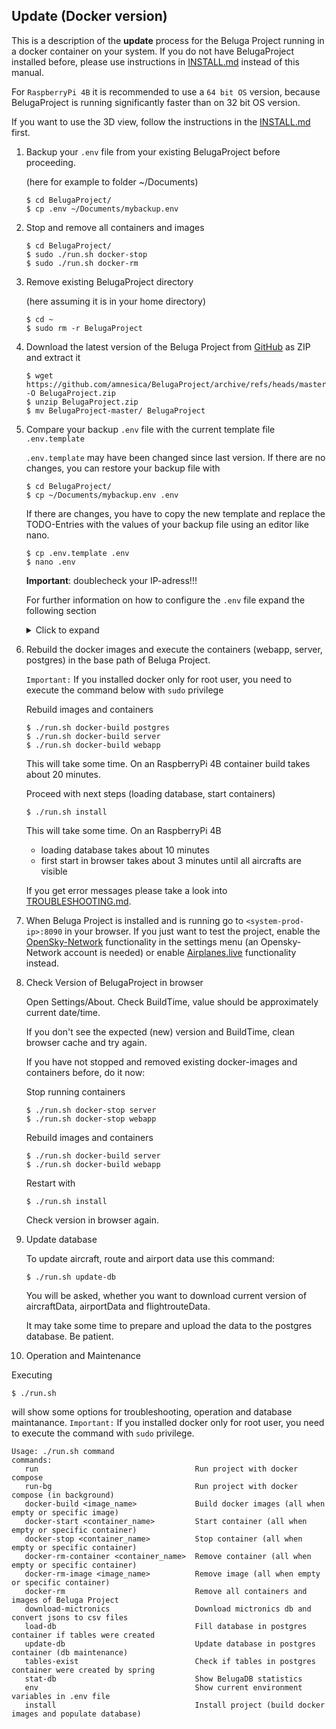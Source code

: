 ## Update (Docker version)

This is a description of the **update** process for the Beluga Project running in a docker container on your system. If you do not have BelugaProject installed before, please use instructions in [INSTALL.md](./INSTALL.md) instead of this manual.

For `RaspberryPi 4B` it is recommended to use a `64 bit OS` version, because BelugaProject is running significantly faster than on 32 bit OS version.

If you want to use the 3D view, follow the instructions in the [INSTALL.md](./INSTALL.md) first.

1. Backup your `.env` file from your existing BelugaProject before proceeding.

   (here for example to folder ~/Documents)

   ```
   $ cd BelugaProject/
   $ cp .env ~/Documents/mybackup.env
   ```

2. Stop and remove all containers and images

   ```
   $ cd BelugaProject/
   $ sudo ./run.sh docker-stop
   $ sudo ./run.sh docker-rm
   ```

3. Remove existing BelugaProject directory

   (here assuming it is in your home directory)

   ```
   $ cd ~
   $ sudo rm -r BelugaProject
   ```

4. Download the latest version of the Beluga Project from [GitHub](https://github.com/amnesica/BelugaProject) as ZIP and extract it

   ```
   $ wget https://github.com/amnesica/BelugaProject/archive/refs/heads/master.zip -O BelugaProject.zip
   $ unzip BelugaProject.zip
   $ mv BelugaProject-master/ BelugaProject
   ```

5. Compare your backup `.env` file with the current template file `.env.template`

   `.env.template` may have been changed since last version. If there are no changes, you can restore your backup file with

   ```
   $ cd BelugaProject/
   $ cp ~/Documents/mybackup.env .env
   ```

   If there are changes, you have to copy the new template and replace the TODO-Entries with the values of your backup file using an editor like nano.

   ```
   $ cp .env.template .env
   $ nano .env
   ```

   **Important**: doublecheck your IP-adress!!!

   For further information on how to configure the `.env` file expand the following section
   <details>
   <summary>Click to expand</summary>

   To be able to run the spring boot application you have to provide some information in the configuration file `.env` which is used when you run the application with docker.

   To configure the file use following instructions to replace the `TODO`s.

   When configuring multiple feeders the order of the entries in the following instructions is important. The first entries in `ipFeeder`, `typeFeeder`, `nameFeeder` and `colorFeeder` belong to the same feeder as well as the second and so on.

   ***

   **Please note**:
   If you miss to provide some information or forgot to replace some `TODO`s the application start may fail or some features will not work properly.

   When you have multiple entries seperated by a comma **do not use blank spaces** like "entry,␣entry".

   ***

   1. Set your **feeder location**. Replace the values with your antenna position coordinates. Later this will be the shown on the map with an antenna icon.

      ```
      latitudeLocation=54.1234
      longitudeLocation=8.1234
      ```

   2. Enter the **URLs** of your feeders with an json output seperated by comma (If you do not have a local feeder, just leave the value empty)

   - for AirSquitter use the URL `http://XXX.XXX.XXX.XX/aircraftlist.json`
   - for tar1090 use the URL `http://XXX.XXX.XXX.XX/tar1090/data/aircraft.json`
   - for adsbx use the URL `http://XXX.XXX.XXX.XX/adsbx/data/aircraft.json`
   - for fr24feeder (dump1090) use the URL `http://XXX.XXX.XXX.XX/dump1090/data/aircraft.json`
   - for dump1090-fa use the URL `http://XXX.XXX.XXX.XX/dump1090-fa/data/aircraft.json`
   - for vrs use the URL `http://XXX.XXX.XXX.XX/VirtualRadar/AircraftList.json`

     ```
     ipFeeder=URL1,URL2
     ```

   3. Enter the **type** of your feeders. Currently supported: adsbx, airsquitter, dump1090-fa, fr24feeder, vrs (If you do not have a local feeder, just leave the value empty)

      ```
      typeFeeder=typeoffeeder1,typeoffeeder2
      ```

   4. Enter the **name** of your feeders seperated by comma. Name should be not too long to fit well in control elements (If you do not have a local feeder, just leave the value empty)

      ```
      nameFeeder=Name1,Name2
      ```

   5. Enter the **color** of your feeders seperated by comma. This color is used later in statistical views (if you do not have a local feeder, set `colorFeeder=red` (valid color is needed here!)

      ```
      colorFeeder=red,blue
      ```

   6. Enter the **amount** of your feeders. This value must match with the amount of feeder configuration entries (If you do not have a local feeder set `amountFeeder=1`)

      ```
      amountFeeder=2
      ```

   7. Production URL for the frontend (`PROD_BASE_URL_WEBAPP`): Enter the URL of your productive systems ip address (for a simple test you can use `localhost`)

   8. Database password (`SPRING_DATASOURCE_PASSWORD`): Set password for the database `belugaDb`

   9. Opensky-Credentials: (**Optional**) Replace `TODO`s with your opensky network credentials. If you do not provide credentials this function will be disabled

   10. Search engine URL to search for aircraft pictures when planespotters.net does not find results (default is startpage): (**Optional**) Replace given URL with a new one. Important: `<PLACEHOLDER>` is required, because it will be replaced with registration or hex

   11. Add your API-Keys for additional maps and the 3D view (**Optional**). For the 3D view follow the instructions at "Preparations" in the [INSTALL.md](./INSTALL.md) (without these API-Keys you cannot use the 3D view and cannot use all available maps in settings)

       ```
       GEOAPIFY_API_KEY=
       CESIUM_ION_DEFAULTACCESSTOKEN=
       ```

   </details>

6. Rebuild the docker images and execute the containers (webapp, server, postgres) in the base path of Beluga Project.

   `Important:` If you installed docker only for root user, you need to execute the command below with `sudo` privilege

   Rebuild images and containers

   ```
   $ ./run.sh docker-build postgres
   $ ./run.sh docker-build server
   $ ./run.sh docker-build webapp
   ```

   This will take some time. On an RaspberryPi 4B container build takes about 20 minutes.

   Proceed with next steps (loading database, start containers)

   ```
   $ ./run.sh install
   ```

   This will take some time. On an RaspberryPi 4B

   - loading database takes about 10 minutes
   - first start in browser takes about 3 minutes until all aircrafts are visible

   If you get error messages please take a look into [TROUBLESHOOTING.md](./TROUBLESHOOTING.md).

7. When Beluga Project is installed and is running go to `<system-prod-ip>:8090` in your browser. If you just want to test the project, enable the [OpenSky-Network](https://opensky-network.org/) functionality in the settings menu (an Opensky-Network account is needed) or enable [Airplanes.live](https://airplanes.live/) functionality instead.

8. Check Version of BelugaProject in browser

   Open Settings/About. Check BuildTime, value should be approximately current date/time.

   If you don't see the expected (new) version and BuildTime, clean browser cache and try again.

   If you have not stopped and removed existing docker-images and containers before, do it now:

   Stop running containers

   ```
   $ ./run.sh docker-stop server
   $ ./run.sh docker-stop webapp
   ```

   Rebuild images and containers

   ```
   $ ./run.sh docker-build server
   $ ./run.sh docker-build webapp
   ```

   Restart with

   ```
   $ ./run.sh install
   ```

   Check version in browser again.

9. Update database

   To update aircraft, route and airport data use this command:

   ```
   $ ./run.sh update-db
   ```

   You will be asked, whether you want to download current version of aircraftData, airportData and flightrouteData.

   It may take some time to prepare and upload the data to the postgres database. Be patient.

10. Operation and Maintenance

Executing

```
$ ./run.sh
```

will show some options for troubleshooting, operation and database maintanance. `Important:` If you installed docker only for root user, you need to execute the command with `sudo` privilege.

```
Usage: ./run.sh command
commands:
   run                                   Run project with docker compose
   run-bg                                Run project with docker compose (in background)
   docker-build <image_name>             Build docker images (all when empty or specific image)
   docker-start <container_name>         Start container (all when empty or specific container)
   docker-stop <container_name>          Stop container (all when empty or specific container)
   docker-rm-container <container_name>  Remove container (all when empty or specific container)
   docker-rm-image <image_name>          Remove image (all when empty or specific container)
   docker-rm                             Remove all containers and images of Beluga Project
   download-mictronics                   Download mictronics db and convert jsons to csv files
   load-db                               Fill database in postgres container if tables were created
   update-db                             Update database in postgres container (db maintenance)
   tables-exist                          Check if tables in postgres container were created by spring
   stat-db                               Show BelugaDB statistics
   env                                   Show current environment variables in .env file
   install                               Install project (build docker images and populate database)
```
